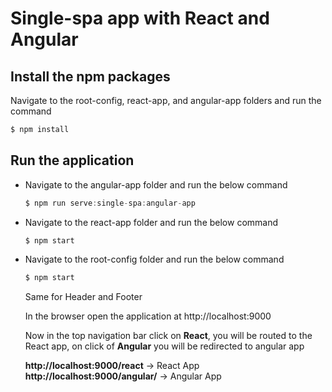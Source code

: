 # Single-spa app with React and Angular

## Install the npm packages
Navigate to the root-config, react-app, and angular-app folders and run the command
```js
$ npm install
```

## Run the application

- Navigate to the angular-app folder and run the below command
  ```js
  $ npm run serve:single-spa:angular-app
  ```
- Navigate to the react-app folder and run the below command
  ```js
  $ npm start
  ```
- Navigate to the root-config folder and run the below command
  ```js
  $ npm start
  ```
  Same for Header and Footer
  
  In the browser open the application at http://localhost:9000
  
  Now in the top navigation bar click on **React**, you will be routed to the React app, on click of **Angular** you will be redirected to angular app
  
  **http://localhost:9000/react** -> React App
  **http://localhost:9000/angular/** -> Angular App

